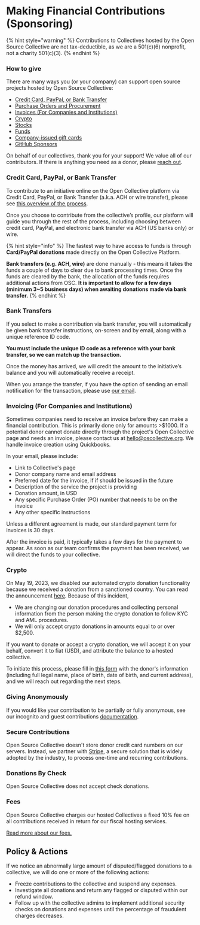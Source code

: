 # Making Financial Contributions (Sponsoring)

{% hint style="warning" %}
Contributions to Collectives hosted by the Open Source Collective are not tax-deductible, as we are a 501(c)(6) nonprofit, not a charity 501(c)(3).
{% endhint %}

### How to give

There are many ways you (or your company) can support open source projects hosted by Open Source Collective:

* [Credit Card, PayPal, or Bank Transfer](./#giving-via-credit-card-paypal-or-bank-transfer)
* [Purchase Orders and Procurement](purchase-orders-and-procurement.md#how-it-works)
* [Invoices (For Companies and Institutions)](./#invoicing-for-companies-and-institutions)
* [Crypto](./#crpyto)
* [Stocks](https://openstocks.co)
* [Funds](funds-for-open-source.md)
* [Company-issued gift cards](https://opencollective.com/gift-cards)
* [GitHub Sponsors](../../campaigns-programs-and-partnerships/github-sponsors.md)

On behalf of our collectives, thank you for your support! We value all of our contributors. If there is anything you need as a donor, please [reach out](../../about/contact.md).

### Credit Card, PayPal, or Bank Transfer

To contribute to an initiative online on the Open Collective platform via Credit Card, PayPal, or Bank Transfer (a.k.a. ACH or wire transfer), please see [this overview of the process](https://docs.opencollective.com/help/financial-contributors/payments).

Once you choose to contribute from the collective’s profile, our platform will guide you through the rest of the process, including choosing between credit card, PayPal, and electronic bank transfer via ACH (US banks only) or wire.

{% hint style="info" %}
The fastest way to have access to funds is through **Card/PayPal donations** made directly on the Open Collective Platform.

**Bank transfers (e.g. ACH, wire)** are done manually - this means it takes the funds a couple of days to clear due to bank processing times. Once the funds are cleared by the bank, the allocation of the funds requires additional actions from OSC. **It is important to allow for a few days (minimum 3\~5 business days) when awaiting donations made via bank transfer.**
{% endhint %}

### **Bank Transfers**

If you select to make a contribution via bank transfer, you will automatically be given bank transfer instructions, on-screen and by email, along with a unique reference ID code.

**You must include the unique ID code as a reference with your bank transfer, so we can match up the transaction.**

Once the money has arrived, we will credit the amount to the initiative’s balance and you will automatically receive a receipt.‌

When you arrange the transfer, if you have the option of sending an email notification for the transaction, please use [our email](../../about/contact.md).

### Invoicing (For Companies and Institutions)

Sometimes companies need to receive an invoice before they can make a financial contribution. This is primarily done only for amounts >$1000. If a potential donor cannot donate directly through the project's Open Collective page and needs an invoice, please contact us at hello@oscollective.org. We handle invoice creation using Quickbooks.

In your email, please include:

* Link to Collective's page
* Donor company name and email address
* Preferred date for the invoice, if if should be issued in the future
* Description of the service the project is providing
* Donation amount, in USD
* Any specific Purchase Order (PO) number that needs to be on the invoice
* Any other specific instructions

Unless a different agreement is made, our standard payment term for invoices is 30 days.

After the invoice is paid, it typically takes a few days for the payment to appear. As soon as our team confirms the payment has been received, we will direct the funds to your collective.&#x20;

### Crypto

On May 19, 2023, we disabled our automated crypto donation functionality because we received a donation from a sanctioned country. You can read the announcement [here](https://opencollective.com/opensource/updates/open-source-collective-is-disabling-contributions-in-cryptocurrencies). Because of this incident,&#x20;

* We are changing our donation procedures and collecting personal information from the person making the crypto donation to follow KYC and AML procedures.
* We will only accept crypto donations in amounts equal to or over $2,500.

If you want to donate or accept a crypto donation, we will accept it on your behalf, convert it to fiat (USD), and attribute the balance to a hosted collective.

To initiate this process, please fill in [this form](https://form.asana.com/?k=0qJRLfChBud2xoY0ygU-kg\&d=477117439367644) with the donor's information (including full legal name, place of birth, date of birth, and current address), and we will reach out regarding the next steps.

### **Giving Anonymously**

If you would like your contribution to be partially or fully anonymous, see our incognito and guest contributions [documentation](https://docs.opencollective.com/help/financial-contributors/guest-contributions).

### **Secure Contributions**

Open Source Collective doesn't store donor credit card numbers on our servers. Instead, we partner with [Stripe](https://stripe.com/docs/security/stripe), a secure solution that is widely adopted by the industry, to process one-time and recurring contributions.

### Donations By Check

Open Source Collective does not accept check donations.

### Fees

Open Source Collective charges our hosted Collectives a fixed 10% fee on all contributions received in return for our fiscal hosting services.

[Read more about our fees.](../fees.md)

## Policy & Actions

If we notice an abnormally large amount of disputed/flagged donations to a collective, we will do one or more of the following actions:

* Freeze contributions to the collective and suspend any expenses.
* Investigate all donations and return any flagged or disputed within our refund window.
* Follow up with the collective admins to implement additional security checks on donations and expenses until the percentage of fraudulent charges decreases.
